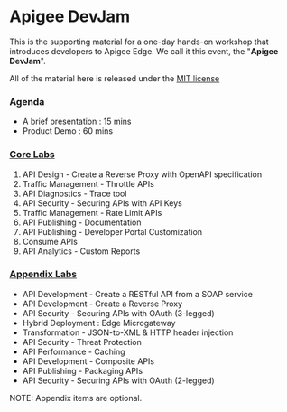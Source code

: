 # Apigee DevJam
This is the supporting material for a one-day hands-on workshop that introduces developers to Apigee Edge. We call it this event, the "**Apigee DevJam**".

All of the material here is released under the [MIT license](https://github.com/apigee-internal/devjam3/blob/master/LICENSE.md)

### Agenda
* A brief presentation : 15 mins
* Product Demo : 60 mins

### [Core Labs](./Labs/Core)
1. API Design - Create a Reverse Proxy with OpenAPI specification
2. Traffic Management - Throttle APIs
3. API Diagnostics - Trace tool
4. API Security - Securing APIs with API Keys
5. Traffic Management - Rate Limit APIs
6. API Publishing - Documentation 
7. API Publishing - Developer Portal Customization
8. Consume APIs
9. API Analytics - Custom Reports

### [Appendix Labs](./Labs/Appendix)
* API Development - Create a RESTful API from a SOAP service
* API Development - Create a Reverse Proxy
* API Security - Securing APIs with OAuth (3-legged)
* Hybrid Deployment : Edge Microgateway
* Transformation - JSON-to-XML & HTTP header injection
* API Security - Threat Protection
* API Performance - Caching
* API Development - Composite APIs
* API Publishing - Packaging APIs
* API Security - Securing APIs with OAuth (2-legged)

NOTE: Appendix items are optional.
